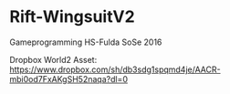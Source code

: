 # Rift-WingsuitV2
Gameprogramming HS-Fulda SoSe 2016

Dropbox World2 Asset: https://www.dropbox.com/sh/db3sdg1spqmd4je/AACR-mbi0od7FxAKgSH52naqa?dl=0
